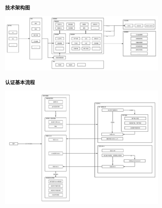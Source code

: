 ### 技术架构图

![技术架构图](./tutorial/jsy-cloud-architecture.png)

### 认证基本流程

![认证基本流程](./tutorial/auth-flow.png)